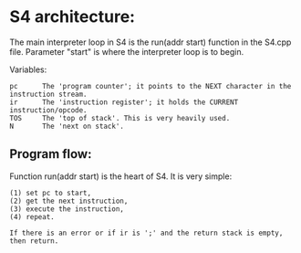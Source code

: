 # S4 architecture:

The main interpreter loop in S4 is the run(addr start) function in the S4.cpp file. Parameter "start" is where the interpreter loop is to begin.

Variables:

```
pc      The 'program counter'; it points to the NEXT character in the instruction stream.
ir      The 'instruction register'; it holds the CURRENT instruction/opcode.
TOS     The 'top of stack'. This is very heavily used.
N       The 'next on stack'.
```

## Program flow:

Function run(addr start) is the heart of S4. It is very simple: 

```
(1) set pc to start, 
(2) get the next instruction, 
(3) execute the instruction, 
(4) repeat. 

If there is an error or if ir is ';' and the return stack is empty, then return.
```
